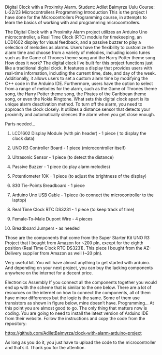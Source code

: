 Digital Clock with a Proximity Alarm.
Student: Adilet Baimyrza Uulu
Course: L-22/23 Microcontrollers Programming
Introduction
This is the project I have done for the Microcontrollers Programming course, in attempts to learn the basics of working with and programming microcontrollers. 

The Digital Clock with a Proximity Alarm project utilizes an Arduino Uno microcontroller, a Real Time Clock (RTC) module for timekeeping, an LCD1602 display for visual feedback, and a passive buzzer to play a selection of melodies as alarms. Users have the flexibility to customize the alarm time and choose from a variety of melodies, including iconic tunes such as the Game of Thrones theme song and the Harry Potter theme song.
How does it work?
The digital clock I've built for this project functions just like a traditional digital clock. It features a display that provides users with real-time information, including the current time, date, and day of the week. Additionally, it allows users to set a custom alarm time by modifying the C++ code in the Arduino IDE. Furthermore, users have the option to select from a range of melodies for the alarm, such as the Game of Thrones theme song, the Harry Potter theme song, the Pirates of the Caribbean theme song, or even the Nokia Ringtone. What sets this digital clock apart is its unique alarm deactivation method. To turn off the alarm, you need to approach the clock closely. It utilizes a distance sensor that detects your proximity and automatically silences the alarm when you get close enough.

Parts needed…
1. LCD1602 Display Module (with pin header) - 1 piece ( to display the clock data)

2. UNO R3 Controller Board - 1 piece (microcontroller itself)

3. Ultrasonic Sensor - 1 piece (to detect the distance)

4. Passive Buzzer - 1 piece (to play alarm melodies)

5. Potentiometer 10K - 1 piece (to adjust the brightness of the display)

6. 830 Tie-Points Breadboard - 1 piece 

7. Arduino Uno USB Cable - 1 piece (to connect the microcontroller to the laptop)

8. Real Time Clock RTC DS3231 - 1 piece (to keep track of time)

9. Female-To-Male Dupont Wire - 4 pieces

10. Breadboard Jumpers - as needed

Those are the components that come from the Super Starter Kit UNO R3 Project that I bought from Amazon for ~200 pln, except for the eighth position (Real Time Clock RTC DS3231). This piece I bought from the AZ-Delivery supplier from Amazon as well (~20 pln). 

Very useful kit. You will have almost anything to get started with arduino. And depending on your next project, you can buy the lacking components anywhere on the internet for a decent price.

 Electronics Assembly
If you connect all the components together you would end up with the scheme that is similar to the one below. There are a lot of resources on the internet on how to connect the components, all of them have minor differences but the logic is the same. Some of them use transistors as shown in figure below, mine doesn’t have. 
 Programming…
At this point you are almost good to go. The only thing that matters now is coding. You are going to need to install the latest version of Arduino IDE from their website. Follow the instructions and copy the code from the repository: 

https://github.com/AdiletBaimyrza/clock-with-alarm-arduino-project

As long as you do it, you just have to upload the code to the microcontroller and that’s it. Thank you for the attention.

